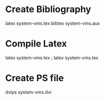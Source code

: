 # Create Bibliography
latex system-vms.tex
bibtex system-vms.aux

# Compile Latex
latex system-vms.tex ; latex system-vms.tex

# Create PS file
dvips system-vms.dvi
